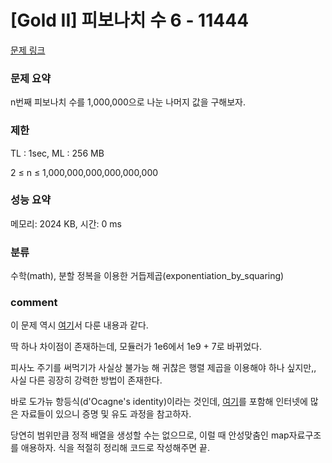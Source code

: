 
# [Gold II] 피보나치 수 6 - 11444

[문제 링크](https://www.acmicpc.net/problem/11444)

### 문제 요약

<p> n번째 피보나치 수를 1,000,000으로 나눈 나머지 값을 구해보자. </p>

### 제한

TL : 1sec, ML : 256 MB

2 ≤ n ≤ 1,000,000,000,000,000,000

### 성능 요약

메모리: 2024 KB, 시간: 0 ms

### 분류

수학(math), 분할 정복을 이용한 거듭제곱(exponentiation_by_squaring)

### comment

이 문제 역시 [여기](https://github.com/pill27211/Baekjoon/tree/main/Gold/Math/2749_%ED%94%BC%EB%B3%B4%EB%82%98%EC%B9%98%20%EC%88%98%203)서 다룬 내용과 같다.

딱 하나 차이점이 존재하는데, 모듈러가 1e6에서 1e9 + 7로 바뀌었다.

피사노 주기를 써먹기가 사실상 불가능 해 귀찮은 행렬 제곱을 이용해야 하나 싶지만,, 사실 다른 굉장히 강력한 방법이 존재한다.

바로 도가뉴 항등식(d'Ocagne's identity)이라는 것인데, [여기](https://ko.wikipedia.org/wiki/%ED%94%BC%EB%B3%B4%EB%82%98%EC%B9%98_%EC%88%98)를 포함해
인터넷에 많은 자료들이 있으니 증명 및 유도 과정을 참고하자.

당연히 범위만큼 정적 배열을 생성할 수는 없으므로, 이럴 때 안성맞춤인 map자료구조를 애용하자. 식을 적절히 정리해 코드로 작성해주면 끝.
